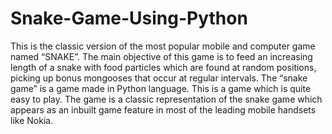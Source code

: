 # Snake-Game-Using-Python
This is the classic version of the most popular mobile and computer game named “SNAKE”. The main objective of this game is to feed an increasing length of a snake with food particles which are found at random positions, picking up bonus mongooses that occur at regular intervals.  The “snake game” is a game made in Python language. This is a game which is quite easy to play. The game is a classic representation of the snake game which appears as an inbuilt game feature in most of the leading mobile handsets like Nokia.
